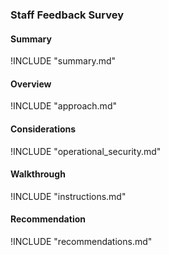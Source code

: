 
### Staff Feedback Survey

#### Summary
!INCLUDE "summary.md"

#### Overview
!INCLUDE "approach.md"

#### Considerations
!INCLUDE "operational_security.md"

#### Walkthrough
!INCLUDE "instructions.md"

#### Recommendation
!INCLUDE "recommendations.md"

